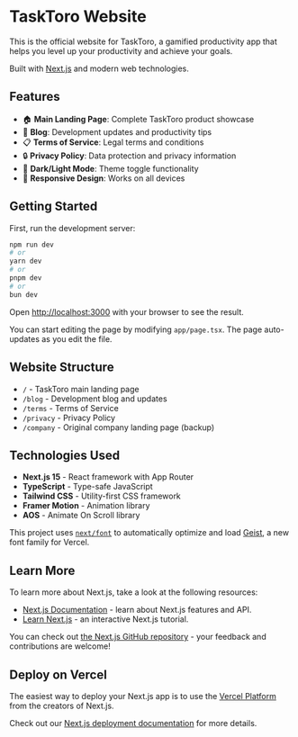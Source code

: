 # TaskToro Website

This is the official website for TaskToro, a gamified productivity app that helps you level up your productivity and achieve your goals.

Built with [Next.js](https://nextjs.org) and modern web technologies.

## Features

- 🏠 **Main Landing Page**: Complete TaskToro product showcase
- 📝 **Blog**: Development updates and productivity tips  
- 📋 **Terms of Service**: Legal terms and conditions
- 🔒 **Privacy Policy**: Data protection and privacy information
- 🌙 **Dark/Light Mode**: Theme toggle functionality
- 📱 **Responsive Design**: Works on all devices

## Getting Started

First, run the development server:

```bash
npm run dev
# or
yarn dev
# or
pnpm dev
# or
bun dev
```

Open [http://localhost:3000](http://localhost:3000) with your browser to see the result.

You can start editing the page by modifying `app/page.tsx`. The page auto-updates as you edit the file.

## Website Structure

- `/` - TaskToro main landing page
- `/blog` - Development blog and updates
- `/terms` - Terms of Service
- `/privacy` - Privacy Policy
- `/company` - Original company landing page (backup)

## Technologies Used

- **Next.js 15** - React framework with App Router
- **TypeScript** - Type-safe JavaScript
- **Tailwind CSS** - Utility-first CSS framework
- **Framer Motion** - Animation library
- **AOS** - Animate On Scroll library

This project uses [`next/font`](https://nextjs.org/docs/app/building-your-application/optimizing/fonts) to automatically optimize and load [Geist](https://vercel.com/font), a new font family for Vercel.

## Learn More

To learn more about Next.js, take a look at the following resources:

- [Next.js Documentation](https://nextjs.org/docs) - learn about Next.js features and API.
- [Learn Next.js](https://nextjs.org/learn) - an interactive Next.js tutorial.

You can check out [the Next.js GitHub repository](https://github.com/vercel/next.js) - your feedback and contributions are welcome!

## Deploy on Vercel

The easiest way to deploy your Next.js app is to use the [Vercel Platform](https://vercel.com/new?utm_medium=default-template&filter=next.js&utm_source=create-next-app&utm_campaign=create-next-app-readme) from the creators of Next.js.

Check out our [Next.js deployment documentation](https://nextjs.org/docs/app/building-your-application/deploying) for more details.
